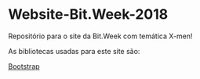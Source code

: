 # Website-Bit.Week-2018

Repositório para o site da Bit.Week com temática X-men!

As bibliotecas usadas para este site são:

[Bootstrap](http://getbootstrap.com/)
